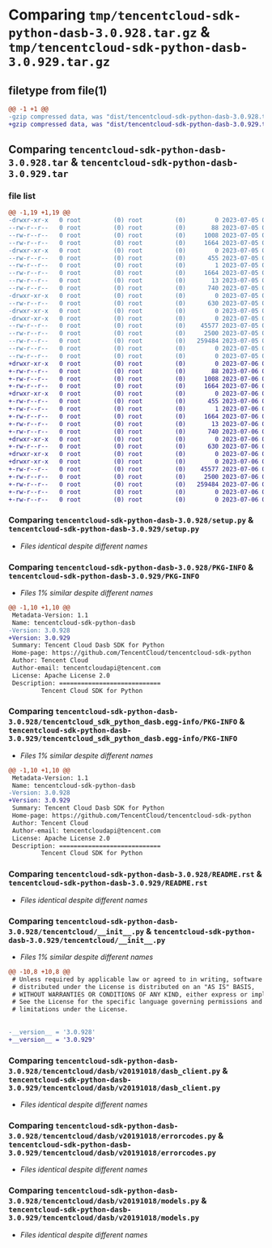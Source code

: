 # Comparing `tmp/tencentcloud-sdk-python-dasb-3.0.928.tar.gz` & `tmp/tencentcloud-sdk-python-dasb-3.0.929.tar.gz`

## filetype from file(1)

```diff
@@ -1 +1 @@
-gzip compressed data, was "dist/tencentcloud-sdk-python-dasb-3.0.928.tar", last modified: Wed Jul  5 00:23:53 2023, max compression
+gzip compressed data, was "dist/tencentcloud-sdk-python-dasb-3.0.929.tar", last modified: Thu Jul  6 00:24:14 2023, max compression
```

## Comparing `tencentcloud-sdk-python-dasb-3.0.928.tar` & `tencentcloud-sdk-python-dasb-3.0.929.tar`

### file list

```diff
@@ -1,19 +1,19 @@
-drwxr-xr-x   0 root         (0) root         (0)        0 2023-07-05 00:23:53.000000 tencentcloud-sdk-python-dasb-3.0.928/
--rw-r--r--   0 root         (0) root         (0)       88 2023-07-05 00:23:53.000000 tencentcloud-sdk-python-dasb-3.0.928/setup.cfg
--rw-r--r--   0 root         (0) root         (0)     1008 2023-07-05 00:23:53.000000 tencentcloud-sdk-python-dasb-3.0.928/setup.py
--rw-r--r--   0 root         (0) root         (0)     1664 2023-07-05 00:23:53.000000 tencentcloud-sdk-python-dasb-3.0.928/PKG-INFO
-drwxr-xr-x   0 root         (0) root         (0)        0 2023-07-05 00:23:53.000000 tencentcloud-sdk-python-dasb-3.0.928/tencentcloud_sdk_python_dasb.egg-info/
--rw-r--r--   0 root         (0) root         (0)      455 2023-07-05 00:23:53.000000 tencentcloud-sdk-python-dasb-3.0.928/tencentcloud_sdk_python_dasb.egg-info/SOURCES.txt
--rw-r--r--   0 root         (0) root         (0)        1 2023-07-05 00:23:53.000000 tencentcloud-sdk-python-dasb-3.0.928/tencentcloud_sdk_python_dasb.egg-info/dependency_links.txt
--rw-r--r--   0 root         (0) root         (0)     1664 2023-07-05 00:23:53.000000 tencentcloud-sdk-python-dasb-3.0.928/tencentcloud_sdk_python_dasb.egg-info/PKG-INFO
--rw-r--r--   0 root         (0) root         (0)       13 2023-07-05 00:23:53.000000 tencentcloud-sdk-python-dasb-3.0.928/tencentcloud_sdk_python_dasb.egg-info/top_level.txt
--rw-r--r--   0 root         (0) root         (0)      740 2023-07-05 00:23:53.000000 tencentcloud-sdk-python-dasb-3.0.928/README.rst
-drwxr-xr-x   0 root         (0) root         (0)        0 2023-07-05 00:23:53.000000 tencentcloud-sdk-python-dasb-3.0.928/tencentcloud/
--rw-r--r--   0 root         (0) root         (0)      630 2023-07-05 00:23:53.000000 tencentcloud-sdk-python-dasb-3.0.928/tencentcloud/__init__.py
-drwxr-xr-x   0 root         (0) root         (0)        0 2023-07-05 00:23:53.000000 tencentcloud-sdk-python-dasb-3.0.928/tencentcloud/dasb/
-drwxr-xr-x   0 root         (0) root         (0)        0 2023-07-05 00:23:53.000000 tencentcloud-sdk-python-dasb-3.0.928/tencentcloud/dasb/v20191018/
--rw-r--r--   0 root         (0) root         (0)    45577 2023-07-05 00:23:53.000000 tencentcloud-sdk-python-dasb-3.0.928/tencentcloud/dasb/v20191018/dasb_client.py
--rw-r--r--   0 root         (0) root         (0)     2500 2023-07-05 00:23:53.000000 tencentcloud-sdk-python-dasb-3.0.928/tencentcloud/dasb/v20191018/errorcodes.py
--rw-r--r--   0 root         (0) root         (0)   259484 2023-07-05 00:23:53.000000 tencentcloud-sdk-python-dasb-3.0.928/tencentcloud/dasb/v20191018/models.py
--rw-r--r--   0 root         (0) root         (0)        0 2023-07-05 00:23:53.000000 tencentcloud-sdk-python-dasb-3.0.928/tencentcloud/dasb/v20191018/__init__.py
--rw-r--r--   0 root         (0) root         (0)        0 2023-07-05 00:23:53.000000 tencentcloud-sdk-python-dasb-3.0.928/tencentcloud/dasb/__init__.py
+drwxr-xr-x   0 root         (0) root         (0)        0 2023-07-06 00:24:14.000000 tencentcloud-sdk-python-dasb-3.0.929/
+-rw-r--r--   0 root         (0) root         (0)       88 2023-07-06 00:24:14.000000 tencentcloud-sdk-python-dasb-3.0.929/setup.cfg
+-rw-r--r--   0 root         (0) root         (0)     1008 2023-07-06 00:24:14.000000 tencentcloud-sdk-python-dasb-3.0.929/setup.py
+-rw-r--r--   0 root         (0) root         (0)     1664 2023-07-06 00:24:14.000000 tencentcloud-sdk-python-dasb-3.0.929/PKG-INFO
+drwxr-xr-x   0 root         (0) root         (0)        0 2023-07-06 00:24:14.000000 tencentcloud-sdk-python-dasb-3.0.929/tencentcloud_sdk_python_dasb.egg-info/
+-rw-r--r--   0 root         (0) root         (0)      455 2023-07-06 00:24:14.000000 tencentcloud-sdk-python-dasb-3.0.929/tencentcloud_sdk_python_dasb.egg-info/SOURCES.txt
+-rw-r--r--   0 root         (0) root         (0)        1 2023-07-06 00:24:14.000000 tencentcloud-sdk-python-dasb-3.0.929/tencentcloud_sdk_python_dasb.egg-info/dependency_links.txt
+-rw-r--r--   0 root         (0) root         (0)     1664 2023-07-06 00:24:14.000000 tencentcloud-sdk-python-dasb-3.0.929/tencentcloud_sdk_python_dasb.egg-info/PKG-INFO
+-rw-r--r--   0 root         (0) root         (0)       13 2023-07-06 00:24:14.000000 tencentcloud-sdk-python-dasb-3.0.929/tencentcloud_sdk_python_dasb.egg-info/top_level.txt
+-rw-r--r--   0 root         (0) root         (0)      740 2023-07-06 00:24:14.000000 tencentcloud-sdk-python-dasb-3.0.929/README.rst
+drwxr-xr-x   0 root         (0) root         (0)        0 2023-07-06 00:24:14.000000 tencentcloud-sdk-python-dasb-3.0.929/tencentcloud/
+-rw-r--r--   0 root         (0) root         (0)      630 2023-07-06 00:24:14.000000 tencentcloud-sdk-python-dasb-3.0.929/tencentcloud/__init__.py
+drwxr-xr-x   0 root         (0) root         (0)        0 2023-07-06 00:24:14.000000 tencentcloud-sdk-python-dasb-3.0.929/tencentcloud/dasb/
+drwxr-xr-x   0 root         (0) root         (0)        0 2023-07-06 00:24:14.000000 tencentcloud-sdk-python-dasb-3.0.929/tencentcloud/dasb/v20191018/
+-rw-r--r--   0 root         (0) root         (0)    45577 2023-07-06 00:24:14.000000 tencentcloud-sdk-python-dasb-3.0.929/tencentcloud/dasb/v20191018/dasb_client.py
+-rw-r--r--   0 root         (0) root         (0)     2500 2023-07-06 00:24:14.000000 tencentcloud-sdk-python-dasb-3.0.929/tencentcloud/dasb/v20191018/errorcodes.py
+-rw-r--r--   0 root         (0) root         (0)   259484 2023-07-06 00:24:14.000000 tencentcloud-sdk-python-dasb-3.0.929/tencentcloud/dasb/v20191018/models.py
+-rw-r--r--   0 root         (0) root         (0)        0 2023-07-06 00:24:14.000000 tencentcloud-sdk-python-dasb-3.0.929/tencentcloud/dasb/v20191018/__init__.py
+-rw-r--r--   0 root         (0) root         (0)        0 2023-07-06 00:24:14.000000 tencentcloud-sdk-python-dasb-3.0.929/tencentcloud/dasb/__init__.py
```

### Comparing `tencentcloud-sdk-python-dasb-3.0.928/setup.py` & `tencentcloud-sdk-python-dasb-3.0.929/setup.py`

 * *Files identical despite different names*

### Comparing `tencentcloud-sdk-python-dasb-3.0.928/PKG-INFO` & `tencentcloud-sdk-python-dasb-3.0.929/PKG-INFO`

 * *Files 1% similar despite different names*

```diff
@@ -1,10 +1,10 @@
 Metadata-Version: 1.1
 Name: tencentcloud-sdk-python-dasb
-Version: 3.0.928
+Version: 3.0.929
 Summary: Tencent Cloud Dasb SDK for Python
 Home-page: https://github.com/TencentCloud/tencentcloud-sdk-python
 Author: Tencent Cloud
 Author-email: tencentcloudapi@tencent.com
 License: Apache License 2.0
 Description: ============================
         Tencent Cloud SDK for Python
```

### Comparing `tencentcloud-sdk-python-dasb-3.0.928/tencentcloud_sdk_python_dasb.egg-info/PKG-INFO` & `tencentcloud-sdk-python-dasb-3.0.929/tencentcloud_sdk_python_dasb.egg-info/PKG-INFO`

 * *Files 1% similar despite different names*

```diff
@@ -1,10 +1,10 @@
 Metadata-Version: 1.1
 Name: tencentcloud-sdk-python-dasb
-Version: 3.0.928
+Version: 3.0.929
 Summary: Tencent Cloud Dasb SDK for Python
 Home-page: https://github.com/TencentCloud/tencentcloud-sdk-python
 Author: Tencent Cloud
 Author-email: tencentcloudapi@tencent.com
 License: Apache License 2.0
 Description: ============================
         Tencent Cloud SDK for Python
```

### Comparing `tencentcloud-sdk-python-dasb-3.0.928/README.rst` & `tencentcloud-sdk-python-dasb-3.0.929/README.rst`

 * *Files identical despite different names*

### Comparing `tencentcloud-sdk-python-dasb-3.0.928/tencentcloud/__init__.py` & `tencentcloud-sdk-python-dasb-3.0.929/tencentcloud/__init__.py`

 * *Files 1% similar despite different names*

```diff
@@ -10,8 +10,8 @@
 # Unless required by applicable law or agreed to in writing, software
 # distributed under the License is distributed on an "AS IS" BASIS,
 # WITHOUT WARRANTIES OR CONDITIONS OF ANY KIND, either express or implied.
 # See the License for the specific language governing permissions and
 # limitations under the License.
 
 
-__version__ = '3.0.928'
+__version__ = '3.0.929'
```

### Comparing `tencentcloud-sdk-python-dasb-3.0.928/tencentcloud/dasb/v20191018/dasb_client.py` & `tencentcloud-sdk-python-dasb-3.0.929/tencentcloud/dasb/v20191018/dasb_client.py`

 * *Files identical despite different names*

### Comparing `tencentcloud-sdk-python-dasb-3.0.928/tencentcloud/dasb/v20191018/errorcodes.py` & `tencentcloud-sdk-python-dasb-3.0.929/tencentcloud/dasb/v20191018/errorcodes.py`

 * *Files identical despite different names*

### Comparing `tencentcloud-sdk-python-dasb-3.0.928/tencentcloud/dasb/v20191018/models.py` & `tencentcloud-sdk-python-dasb-3.0.929/tencentcloud/dasb/v20191018/models.py`

 * *Files identical despite different names*

